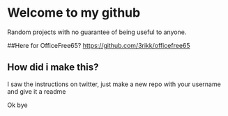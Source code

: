 # Welcome to my github
Random projects with no guarantee of being useful to anyone.

##Here for OfficeFree65?
https://github.com/3rikk/officefree65

## How did i make this?
I saw the instructions on twitter, just make a new repo with your username and give it a readme


Ok bye
